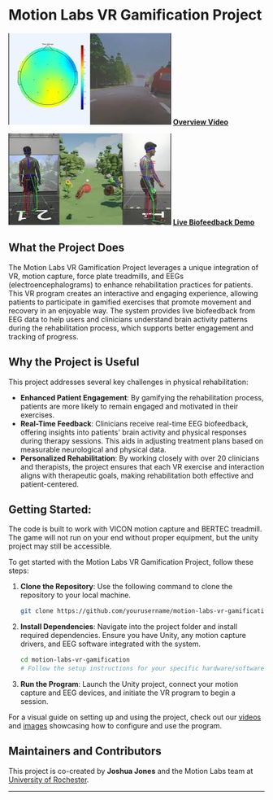 # Motion Labs VR Gamification Project

[![Overview Video](./images/video-thumbnail1.jpg)](https://youtu.be/WeSLgrjOITQ)
**[Overview Video](https://youtu.be/WeSLgrjOITQ)**


[![Live Biofeedback Demo](./images/video-thumbnail2.jpg)](https://youtu.be/pLctNduYrzg)
**[Live Biofeedback Demo](https://youtu.be/pLctNduYrzg)**

## What the Project Does

The Motion Labs VR Gamification Project leverages a unique integration of VR, motion capture, force plate treadmills, and EEGs (electroencephalograms) to enhance rehabilitation practices for patients. This VR program creates an interactive and engaging experience, allowing patients to participate in gamified exercises that promote movement and recovery in an enjoyable way. The system provides live biofeedback from EEG data to help users and clinicians understand brain activity patterns during the rehabilitation process, which supports better engagement and tracking of progress.

## Why the Project is Useful

This project addresses several key challenges in physical rehabilitation:
- **Enhanced Patient Engagement**: By gamifying the rehabilitation process, patients are more likely to remain engaged and motivated in their exercises.
- **Real-Time Feedback**: Clinicians receive real-time EEG biofeedback, offering insights into patients' brain activity and physical responses during therapy sessions. This aids in adjusting treatment plans based on measurable neurological and physical data.
- **Personalized Rehabilitation**: By working closely with over 20 clinicians and therapists, the project ensures that each VR exercise and interaction aligns with therapeutic goals, making rehabilitation both effective and patient-centered.

## Getting Started:
The code is built to work with VICON motion capture and BERTEC treadmill. The game will not run on your end without proper equipment, but the unity project may still be accessible.

To get started with the Motion Labs VR Gamification Project, follow these steps:

1. **Clone the Repository**: Use the following command to clone the repository to your local machine.
    ```bash
    git clone https://github.com/yourusername/motion-labs-vr-gamification.git
    ```

2. **Install Dependencies**: Navigate into the project folder and install required dependencies. Ensure you have Unity, any motion capture drivers, and EEG software integrated with the system.
    ```bash
    cd motion-labs-vr-gamification
    # Follow the setup instructions for your specific hardware/software configuration
    ```

3. **Run the Program**: Launch the Unity project, connect your motion capture and EEG devices, and initiate the VR program to begin a session.

For a visual guide on setting up and using the project, check out our [videos](#) and [images](#) showcasing how to configure and use the program.

## Maintainers and Contributors

This project is co-created by **Joshua Jones** and the Motion Labs team at [University of Rochester](https://www.rochester.edu/).

---


